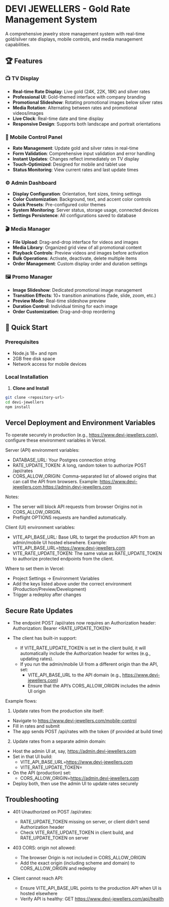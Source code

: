 # DEVI JEWELLERS - Gold Rate Management System

A comprehensive jewelry store management system with real-time gold/silver rate displays, mobile controls, and media management capabilities.

## 🏆 Features

### 📺 TV Display
- **Real-time Rate Display**: Live gold (24K, 22K, 18K) and silver rates
- **Professional UI**: Gold-themed interface with company branding
- **Promotional Slideshow**: Rotating promotional images below silver rates
- **Media Rotation**: Alternating between rates and promotional videos/images
- **Live Clock**: Real-time date and time display
- **Responsive Design**: Supports both landscape and portrait orientations

### 📱 Mobile Control Panel
- **Rate Management**: Update gold and silver rates in real-time
- **Form Validation**: Comprehensive input validation and error handling
- **Instant Updates**: Changes reflect immediately on TV display
- **Touch-Optimized**: Designed for mobile and tablet use
- **Status Monitoring**: View current rates and last update times

### ⚙️ Admin Dashboard
- **Display Configuration**: Orientation, font sizes, timing settings
- **Color Customization**: Background, text, and accent color controls
- **Quick Presets**: Pre-configured color themes
- **System Monitoring**: Server status, storage usage, connected devices
- **Settings Persistence**: All configurations saved to database

### 🎬 Media Manager
- **File Upload**: Drag-and-drop interface for videos and images
- **Media Library**: Organized grid view of all promotional content
- **Playback Controls**: Preview videos and images before activation
- **Bulk Operations**: Activate, deactivate, delete multiple items
- **Order Management**: Custom display order and duration settings

### 🖼️ Promo Manager
- **Image Slideshow**: Dedicated promotional image management
- **Transition Effects**: 10+ transition animations (fade, slide, zoom, etc.)
- **Preview Mode**: Real-time slideshow preview
- **Duration Control**: Individual timing for each image
- **Order Customization**: Drag-and-drop reordering

## 🚀 Quick Start

### Prerequisites
- Node.js 18+ and npm
- 2GB free disk space
- Network access for mobile devices

### Local Installation

1. **Clone and Install**
```bash
git clone <repository-url>
cd devi-jewellers
npm install
```

## Vercel Deployment and Environment Variables

To operate securely in production (e.g., https://www.devi-jewellers.com), configure these environment variables in Vercel.

Server (API) environment variables:
- DATABASE_URL: Your Postgres connection string
- RATE_UPDATE_TOKEN: A long, random token to authorize POST /api/rates
- CORS_ALLOW_ORIGIN: Comma-separated list of allowed origins that can call the API from browsers. Example:
  https://www.devi-jewellers.com,https://admin.devi-jewellers.com

Notes:
- The server will block API requests from browser Origins not in CORS_ALLOW_ORIGIN.
- Preflight OPTIONS requests are handled automatically.

Client (UI) environment variables:
- VITE_API_BASE_URL: Base URL to target the production API from an admin/mobile UI hosted elsewhere. Example:
  VITE_API_BASE_URL=https://www.devi-jewellers.com
- VITE_RATE_UPDATE_TOKEN: The same value as RATE_UPDATE_TOKEN to authorize protected endpoints from the client.

Where to set them in Vercel:
- Project Settings → Environment Variables
- Add the keys listed above under the correct environment (Production/Preview/Development)
- Trigger a redeploy after changes

## Secure Rate Updates

- The endpoint POST /api/rates now requires an Authorization header:
  Authorization: Bearer <RATE_UPDATE_TOKEN>

- The client has built-in support:
  - If VITE_RATE_UPDATE_TOKEN is set in the client build, it will automatically include the Authorization header for writes (e.g., updating rates).
  - If you run the admin/mobile UI from a different origin than the API, set:
    - VITE_API_BASE_URL to the API domain (e.g., https://www.devi-jewellers.com)
    - Ensure that the API’s CORS_ALLOW_ORIGIN includes the admin UI origin

Example flows:

1) Update rates from the production site itself:
- Navigate to https://www.devi-jewellers.com/mobile-control
- Fill in rates and submit
- The app sends POST /api/rates with the token (if provided at build time)

2) Update rates from a separate admin domain:
- Host the admin UI at, say, https://admin.devi-jewellers.com
- Set in that UI build:
  - VITE_API_BASE_URL=https://www.devi-jewellers.com
  - VITE_RATE_UPDATE_TOKEN=<same as server RATE_UPDATE_TOKEN>
- On the API (production) set:
  - CORS_ALLOW_ORIGIN=https://admin.devi-jewellers.com
- Deploy both, then use the admin UI to update rates securely

## Troubleshooting

- 401 Unauthorized on POST /api/rates:
  - RATE_UPDATE_TOKEN missing on server, or client didn’t send Authorization header
  - Check VITE_RATE_UPDATE_TOKEN in client build, and RATE_UPDATE_TOKEN on server

- 403 CORS: origin not allowed:
  - The browser Origin is not included in CORS_ALLOW_ORIGIN
  - Add the exact origin (including scheme and domain) to CORS_ALLOW_ORIGIN and redeploy

- Client cannot reach API:
  - Ensure VITE_API_BASE_URL points to the production API when UI is hosted elsewhere
  - Verify API is healthy: GET https://www.devi-jewellers.com/api/health
